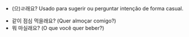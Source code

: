 - (으)ㄹ래요?
Usado para sugerir ou perguntar intenção de forma casual.
* 같이 점심 먹을래요? (Quer almoçar comigo?)
* 뭐 마실래요? (O que você quer beber?)
